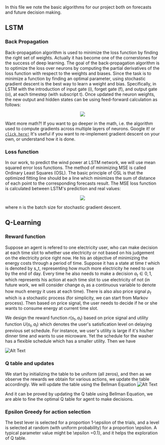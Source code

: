 In this file we note the basic algorithms for our project both on forecasts and future decision making.

## LSTM
### Back Propagation
Back-propagation algorithm is used to minimize the loss function by finding the right set of weights. Actually it has become one of the cornerstones for the success of deep learning. The goal of the back-propagation algorithm is to optimize the loss over neurons by computing the partial derivatives of the loss function with respect to the weights and biases. Since the task is to minimize a function by finding an optimal parameter, using stochastic gradient descent is the best way to learn a weight and bias. Specifically, in LSTM with the introduction of input gate (i), forget gate (f), and output gate (o), at each timestep (with subscript t). Once updated the neuron weights, the new output and hidden states can be using feed-forward calculation as follows:

<div align=center><img src="https://github.com/yiwen26/WindChaser/blob/master/Docs/Back_propagation.gif"/></div>

Want more math?!
If you want to go deeper in the math, i.e. the algorithm used to compute gradients across multiple layers of neurons. Google it! or 
<a href="https://wiseodd.github.io/techblog/2016/08/12/lstm-backprop/">`click here!`</a>
It's useful if you want to re-implement gradient descent on your own, or understand how it is done. 


### Loss function
In our work, to predict the wind power at LSTM network, we will use mean squared error loss functions. The method of minimizing MSE is called Ordinary Least Squares (OSL). The basic principle of OSL is that the optimized fitting line should be a line which minimizes the sum of distance of each point to the corresponding forecasts result. The MSE loss function is calculated between LSTM's prediction and real values:


<div align=center><img src="https://github.com/yiwen26/WindChaser/blob/master/Docs/Loss%20Function%20eq.png"/></div>

where n is the batch size for stochastic gradient descent.


## Q-Learning
### Reward function
Suppose an agent is refered to one electricity user, who can make decision at each time slot to whether use electricity or not based on his 
judgement on the electricity price right now. He his an objective of minimizing the energy costs through a period of time. Suppose it has a 
state at time $t$ which is denoted by s_t, representing how much more electricity he need to use by the end of day. Every time he also needs
to make a decision $a_t \in {0,1}$, which represents his action at each time slot to use electricity of not (in future work, we will consider
change $a_t$ as a continuous variable to denote how much energy it uses at each time). There is also also price signal $p_t$ which
is a stochastic process (for simplicity, we can start from Markov process). Then based on price signal, the user needs to decide if he or she
wants to consume energy at current time slot.

We design the reward function $r(s_t, a_t)$ based on price signal and utility function $U(s_t, a_t)$ which denotes the user's satisfication
level on delaying previous set schedule. For instance, we user's utility is large if it's his/her dinner time and wants to use microware.
Yet the schedule for the washer has a flexible schedule which has a smaller utility. Then we have 

![Alt Text](https://github.com/yiwen26/WindChaser/blob/master/WindChaserModules/Reinforcement%20Learning/RL_equ2.gif)


### Q table and updates
We start by initializing the table to be uniform (all zeros), and then as we observe the rewards we obtain for various actions, 
we update the table accordingly. We will update the table using the Bellman Equation
![Alt Text](https://github.com/yiwen26/WindChaser/blob/master/WindChaserModules/Reinforcement%20Learning/RL_Equ1.gif)

And it can be proved by updating the Q table using Bellman Equation, we are able to fine the optimal Q table for agent to make decisions.

### Epsilon Greedy for action selection
The best lever is selected for a proportion 1-\epsilon  of the trials, and a level is selected at random (with uniform probability) for a proportion \epsilon. A typical parameter value might be  \epsilon =0.1}, and it helps the exploration of Q table.
